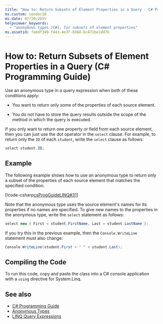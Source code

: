 ```yaml
---
title: "How to: Return Subsets of Element Properties in a Query - C# Programming Guide"
ms.custom: seodec18
ms.date: 07/20/2015
helpviewer_keywords: 
  - "anonymous types [C#], for subsets of element properties"
ms.assetid: fabdf349-f443-4e3f-8368-6c471be1dd7b
---
```

# How to: Return Subsets of Element Properties in a Query (C# Programming Guide)
Use an anonymous type in a query expression when both of these conditions apply:  
  
- You want to return only some of the properties of each source element.  
  
- You do not have to store the query results outside the scope of the method in which the query is executed.  
  
 If you only want to return one property or field from each source element, then you can just use the dot operator in the `select` clause. For example, to return only the `ID` of each `student`, write the `select` clause as follows:  
  
```csharp  
select student.ID;  
```  
  
## Example  
 The following example shows how to use an anonymous type to return only a subset of the properties of each source element that matches the specified condition.  
  
 [!code-csharp[csProgGuideLINQ#31](~/samples/snippets/csharp/VS_Snippets_VBCSharp/csProgGuideLINQ/CS/csRef30LangFeatures_2.cs#31)]  
  
 Note that the anonymous type uses the source element's names for its properties if no names are specified. To give new names to the properties in the anonymous type, write the `select` statement as follows:  
  
```csharp  
select new { First = student.FirstName, Last = student.LastName };  
```  
  
 If you try this in the previous example, then the `Console.WriteLine` statement must also change:  
  
```csharp  
Console.WriteLine(student.First + " " + student.Last);  
```  
  
## Compiling the Code  
  
To run this code, copy and paste the class into a C# console application  with a `using` directive for System.Linq.
  
## See also

- [C# Programming Guide](../index.md)
- [Anonymous Types](./anonymous-types.md)
- [LINQ Query Expressions](../../linq/index.md)
